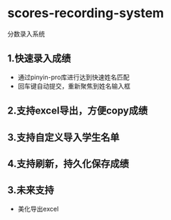 # scores-recording-system

分数录入系统

## 1.快速录入成绩
- 通过pinyin-pro库进行达到快速姓名匹配
- 回车键自动提交，重新聚焦到姓名输入框

## 2.支持excel导出，方便copy成绩

## 3.支持自定义导入学生名单

## 4.支持刷新，持久化保存成绩

## 3.未来支持
- 美化导出excel
